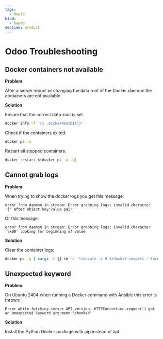 ```yaml
---
tags:
  - HowTo
kind:
  - howto
section: product
---
```


# Odoo Troubleshooting

## Docker containers not available

**Problem**

After a server reboot or changing the data root of the Docker daemon the containers are not available.

**Solution**

Ensure that the correct data-root is set.

```bash
docker info -f '{{ .DockerRootDir}}'
```

Check if the containers exited.

```bash
docker ps -a
```

Restart all stopped containers.

```bash
docker restart $(docker ps -a -q)
```

## Cannot grab logs

**Problem**

When trying to show the docker logs you get this message:

```
error from daemon in stream: Error grabbing logs: invalid character '{' after object key:value pair
```

Or this message:

```
error from daemon in stream: Error grabbing logs: invalid character '\x00' looking for beginning of value
```

**Solution**

Clear the container logs:

```bash
docker ps -q | xargs -I {} sh -c 'truncate -s 0 $(docker inspect --format="{{.LogPath}}" {})'
```

## Unexpected keyword

**Problem**

On Ubuntu 2404 when running a Docker command with Ansible this error is thrown:

```
Error while fetching server API version: HTTPConnection.request() got an unexpected keyword argument 'chunked'
```

**Solution**

Install the Python Docker package with pip instead of apt.
